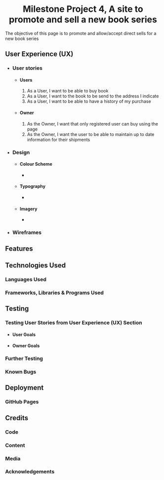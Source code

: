 <h1 align="center">Milestone Project 4, A site to promote and sell a new book series</h1>

The objective of this page is to promote and allow/accept direct sells for a new book series


## User Experience (UX)

-   ### User stories

    -   #### Users

        1. As a User, I want to be able to buy book
        2. As a User, I want to the book to be send to the address I indicate
        3. As a User, I want to be able to have a history of my purchase
	
    -   #### Owner

        1. As the Owner, I want that only registered user can buy using the page
        2. As the Owner, I want the user to be able to maintain up to date information for their shipments


-   ### Design

    -   #### Colour Scheme
        -   
    -   #### Typography
        -   
    -   #### Imagery
        -   

*   ### Wireframes

    
## Features

## Technologies Used

### Languages Used

### Frameworks, Libraries & Programs Used


## Testing

### Testing User Stories from User Experience (UX) Section

-   #### User Goals

    
-   #### Owner Goals

    
### Further Testing


### Known Bugs



## Deployment

### GitHub Pages



## Credits

### Code


### Content


### Media


### Acknowledgements